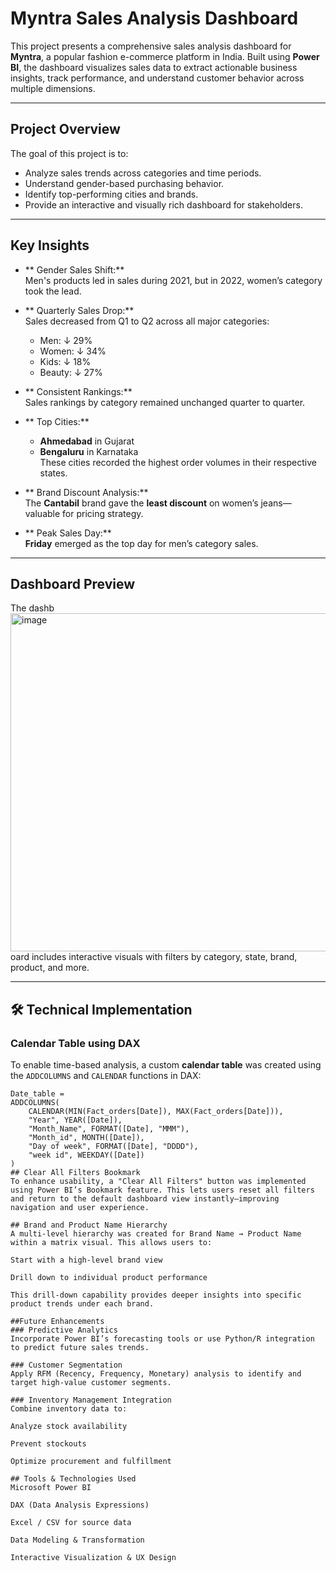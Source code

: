 #  Myntra Sales Analysis Dashboard

This project presents a comprehensive sales analysis dashboard for **Myntra**, a popular fashion e-commerce platform in India. Built using **Power BI**, the dashboard visualizes sales data to extract actionable business insights, track performance, and understand customer behavior across multiple dimensions.

---

##  Project Overview

The goal of this project is to:

- Analyze sales trends across categories and time periods.
- Understand gender-based purchasing behavior.
- Identify top-performing cities and brands.
- Provide an interactive and visually rich dashboard for stakeholders.

---

##  Key Insights

- ** Gender Sales Shift:**  
  Men's products led in sales during 2021, but in 2022, women’s category took the lead.

- ** Quarterly Sales Drop:**  
  Sales decreased from Q1 to Q2 across all major categories:  
  - Men: ↓ 29%  
  - Women: ↓ 34%  
  - Kids: ↓ 18%  
  - Beauty: ↓ 27%

- ** Consistent Rankings:**  
  Sales rankings by category remained unchanged quarter to quarter.

- ** Top Cities:**  
  - **Ahmedabad** in Gujarat  
  - **Bengaluru** in Karnataka  
  These cities recorded the highest order volumes in their respective states.

- ** Brand Discount Analysis:**  
  The **Cantabil** brand gave the **least discount** on women’s jeans—valuable for pricing strategy.

- ** Peak Sales Day:**  
  **Friday** emerged as the top day for men’s category sales.

---

##  Dashboard Preview

The dashb<img width="967" height="541" alt="image" src="https://github.com/user-attachments/assets/84d5a316-522e-42ea-9bed-cb15289cb421" />
oard includes interactive visuals with filters by category, state, brand, product, and more.

---

## 🛠 Technical Implementation

###  Calendar Table using DAX

To enable time-based analysis, a custom **calendar table** was created using the `ADDCOLUMNS` and `CALENDAR` functions in DAX:

```dax
Date_table = 
ADDCOLUMNS(
    CALENDAR(MIN(Fact_orders[Date]), MAX(Fact_orders[Date])),
    "Year", YEAR([Date]),
    "Month_Name", FORMAT([Date], "MMM"),
    "Month_id", MONTH([Date]),
    "Day of week", FORMAT([Date], "DDDD"),
    "week id", WEEKDAY([Date])
)
## Clear All Filters Bookmark
To enhance usability, a "Clear All Filters" button was implemented using Power BI’s Bookmark feature. This lets users reset all filters and return to the default dashboard view instantly—improving navigation and user experience.

## Brand and Product Name Hierarchy
A multi-level hierarchy was created for Brand Name → Product Name within a matrix visual. This allows users to:

Start with a high-level brand view

Drill down to individual product performance

This drill-down capability provides deeper insights into specific product trends under each brand.

##Future Enhancements
### Predictive Analytics
Incorporate Power BI’s forecasting tools or use Python/R integration to predict future sales trends.

### Customer Segmentation
Apply RFM (Recency, Frequency, Monetary) analysis to identify and target high-value customer segments.

### Inventory Management Integration
Combine inventory data to:

Analyze stock availability

Prevent stockouts

Optimize procurement and fulfillment

## Tools & Technologies Used
Microsoft Power BI

DAX (Data Analysis Expressions)

Excel / CSV for source data

Data Modeling & Transformation

Interactive Visualization & UX Design

